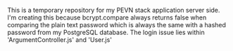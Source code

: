 This is a temporary repository for my PEVN stack application server side. I'm creating this because bcrypt.compare always returns false when comparing the plain text password which is always the same with a hashed password from my PostgreSQL database. The login issue lies within 'ArgumentController.js' and 'User.js'
